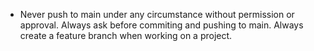 - Never push to main under any circumstance without permission or approval. Always ask before commiting and pushing to main. Always create a feature branch when working on a project.